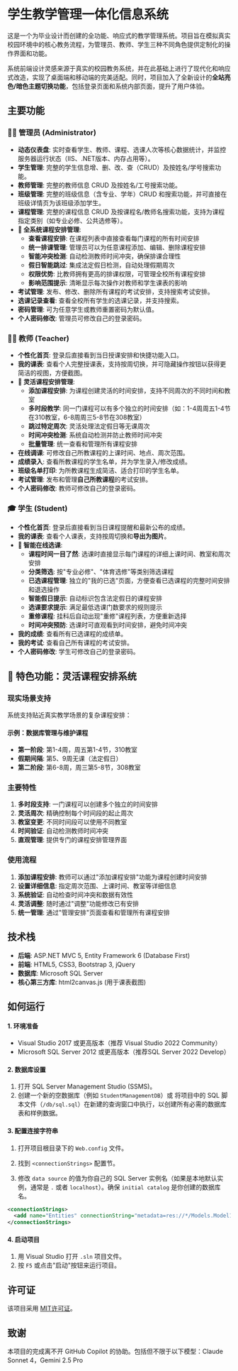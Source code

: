 # 学生教学管理一体化信息系统

这是一个为毕业设计而创建的全功能、响应式的教学管理系统。项目旨在模拟真实校园环境中的核心教务流程，为管理员、教师、学生三种不同角色提供定制化的操作界面和功能。

系统前端设计灵感来源于真实的校园教务系统，并在此基础上进行了现代化和响应式改造，实现了桌面端和移动端的完美适配。同时，项目加入了全新设计的**全站亮色/暗色主题切换功能**，包括登录页面和系统内部页面，提升了用户体验。

## 主要功能

### 👨‍💻 管理员 (Administrator)

- **动态仪表盘**: 实时查看学生、教师、课程、选课人次等核心数据统计，并监控服务器运行状态（IIS、.NET版本、内存占用等）。
- **学生管理**: 完整的学生信息增、删、改、查（CRUD）及按姓名/学号搜索功能。
- **教师管理**: 完整的教师信息 CRUD 及按姓名/工号搜索功能。
- **班级管理**: 完整的班级信息（含专业、学年）CRUD 和搜索功能，并可直接在班级详情页为该班级添加学生。
- **课程管理**: 完整的课程信息 CRUD 及按课程名/教师名搜索功能，支持为课程指定类别（如专业必修、公共选修等）。
- **🎯 全系统课程安排管理**:
  - **查看课程安排**: 在课程列表中直接查看每门课程的所有时间安排
  - **统一排课管理**: 管理员可以为任意课程添加、编辑、删除课程安排
  - **智能冲突检测**: 自动检测教师时间冲突，确保排课合理性
  - **假日智能跳过**: 集成法定假日检测，自动处理假期周次
  - **权限优势**: 比教师拥有更高的排课权限，可管理全校所有课程安排
  - **影响范围提示**: 清晰显示每次操作对教师和学生课表的影响
- **考试管理**: 发布、修改、删除所有课程的考试安排，支持搜索考试安排。
- **选课记录查看**: 查看全校所有学生的选课记录，并支持搜索。
- **密码管理**: 可为任意学生或教师重置密码为默认值。
- **个人密码修改**: 管理员可修改自己的登录密码。

### 👩‍🏫 教师 (Teacher)

- **个性化首页**: 登录后直接看到当日授课安排和快捷功能入口。
- **我的课表**: 查看个人完整授课表，支持按周切换，并可隐藏操作按钮以获得更简洁的视图，方便截图。
- **🎯 灵活课程安排管理**:
  - **添加课程安排**: 为课程创建灵活的时间安排，支持不同周次的不同时间和教室
  - **多时段教学**: 同一门课程可以有多个独立的时间安排（如：1-4周周五1-4节在310教室，6-8周周三5-8节在308教室）
  - **跳过特定周次**: 灵活处理法定假日等无课周次
  - **时间冲突检测**: 系统自动检测并防止教师时间冲突
  - **批量管理**: 统一查看和管理所有课程安排
- **在线调课**: 可修改自己所教课程的上课时间、地点、周次范围。
- **成绩录入**: 查看所教课程的学生名单，并为学生录入/修改成绩。
- **班级名单打印**: 为所教课程生成简洁、适合打印的学生名单。
- **考试管理**: 发布和管理**自己所教课程**的考试安排。
- **个人密码修改**: 教师可修改自己的登录密码。

### 🎓 学生 (Student)

- **个性化首页**: 登录后直接看到当日课程提醒和最新公布的成绩。
- **我的课表**: 查看个人课表，支持按周切换和**导出为图片**。
- **🎯 智能在线选课**:
  - **课程时间一目了然**: 选课时直接显示每门课程的详细上课时间、教室和周次安排
  - **分类筛选**: 按"专业必修"、"体育选修"等类别筛选课程
  - **已选课程管理**: 独立的"我的已选"页面，方便查看已选课程的完整时间安排和退选操作
  - **智能假日提示**: 自动标识包含法定假日的课程安排
  - **选课要求提示**: 满足最低选课门数要求的规则提示
  - **重修课程**: 挂科后自动出现"重修"课程列表，方便重新选择
  - **时间冲突预防**: 选课时可直观看到时间安排，避免时间冲突
- **我的成绩**: 查看所有已选课程的成绩单。
- **我的考试**: 查看自己所有课程的考试安排。
- **个人密码修改**: 学生可修改自己的登录密码。

## 🌟 特色功能：灵活课程安排系统

### 现实场景支持

系统支持贴近真实教学场景的复杂课程安排：

#### 示例：数据库管理与维护课程
- **第一阶段**: 第1-4周，周五第1-4节，310教室
- **假期间隔**: 第5、9周无课（法定假日）
- **第二阶段**: 第6-8周，周三第5-8节，308教室

### 主要特性

1. **多时段支持**: 一门课程可以创建多个独立的时间安排
2. **灵活周次**: 精确控制每个时间段的起止周次
3. **教室变更**: 不同时间段可以使用不同教室
4. **时间验证**: 自动检测教师时间冲突
5. **直观管理**: 提供专门的课程安排管理界面

### 使用流程

1. **添加课程安排**: 教师可以通过"添加课程安排"功能为课程创建时间安排
2. **设置详细信息**: 指定周次范围、上课时间、教室等详细信息
3. **系统验证**: 自动检查时间冲突和数据有效性
4. **灵活调整**: 随时通过"调整"功能修改已有安排
5. **统一管理**: 通过"管理安排"页面查看和管理所有课程安排

## 技术栈

- **后端**: ASP.NET MVC 5, Entity Framework 6 (Database First)
- **前端**: HTML5, CSS3, Bootstrap 3, jQuery
- **数据库**: Microsoft SQL Server
- **核心第三方库**: html2canvas.js (用于课表截图)

## 如何运行

#### 1\. 环境准备

- Visual Studio 2017 或更高版本（推荐 Visual Studio 2022 Community）
- Microsoft SQL Server 2012 或更高版本（推荐SQL Server 2022 Develop）

#### 2\. 数据库设置

1. 打开 SQL Server Management Studio (SSMS)。
2. 创建一个新的空数据库（例如 `StudentManagementDB`）或 将项目中的 SQL 脚本文件（`/db/sql.sql`）在新建的查询窗口中执行，以创建所有必需的数据库 表和样例数据。

#### 3\. 配置连接字符串

1. 打开项目根目录下的 `Web.config` 文件。

2. 找到 `<connectionStrings>` 配置节。

3. 修改 `data source` 的值为你自己的 SQL Server 实例名（如果是本地默认实例，通常是 `.` 或者 `localhost`）。确保 `initial catalog` 是你创建的数据库名。
```xml
<connectionStrings>
  <add name="Entities" connectionString="metadata=res://*/Models.Model1.csdl|res://*/Models.Model1.ssdl|res://*/Models.Model1.msl;provider=System.Data.SqlClient;provider connection string="data source=.;initial catalog=StudentManagementDB;integrated security=True;encrypt=False;MultipleActiveResultSets=True;App=EntityFramework"" providerName="System.Data.EntityClient" />
</connectionStrings>
```
#### 4\. 启动项目

1. 用 Visual Studio 打开 `.sln` 项目文件。
2. 按 `F5` 或点击"启动"按钮来运行项目。

## 许可证

该项目采用 [MIT许可证](https://opensource.org/licenses/MIT)。

## 致谢

本项目的完成离不开 GitHub Copilot 的协助。包括但不限于以下模型：Claude Sonnet 4，Gemini 2.5 Pro
